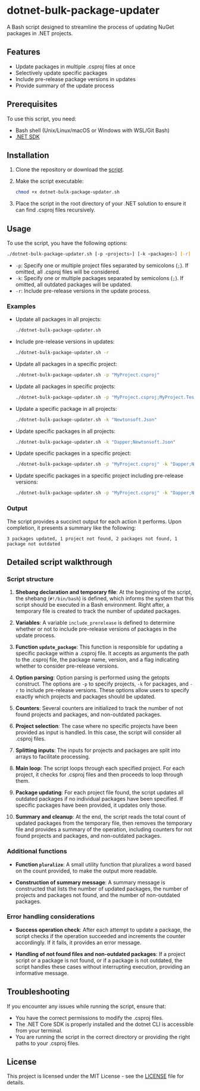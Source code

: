# dotnet-bulk-package-updater

A Bash script designed to streamline the process of updating NuGet packages in .NET projects.

## Features

- Update packages in multiple .csproj files at once
- Selectively update specific packages
- Include pre-release package versions in updates
- Provide summary of the update process

## Prerequisites

To use this script, you need:

- Bash shell (Unix/Linux/macOS or Windows with WSL/Git Bash)
- [.NET SDK](https://dotnet.microsoft.com/en-us/download)

## Installation

1. Clone the repository or download the [script](dotnet-bulk-package-updater.sh).
2. Make the script executable:
   
   ```bash
   chmod +x dotnet-bulk-package-updater.sh
   ```
   
3. Place the script in the root directory of your .NET solution to ensure it can find .csproj files recursively.

## Usage

To use the script, you have the following options:

```bash
./dotnet-bulk-package-updater.sh [-p <projects>] [-k <packages>] [-r]
```

- `-p`: Specify one or multiple project files separated by semicolons (`;`). If omitted, all .csproj files will be considered.
- `-k`: Specify one or multiple packages separated by semicolons (`;`). If omitted, all outdated packages will be updated.
- `-r`: Include pre-release versions in the update process.

### Examples

- Update all packages in all projects:

  ```bash
  ./dotnet-bulk-package-updater.sh
  ```

- Include pre-release versions in updates:

  ```bash
  ./dotnet-bulk-package-updater.sh -r
  ```

- Update all packages in a specific project:

  ```bash
  ./dotnet-bulk-package-updater.sh -p "MyProject.csproj"
  ```
  
- Update all packages in specific projects:

  ```bash
  ./dotnet-bulk-package-updater.sh -p "MyProject.csproj;MyProject.Tests.csproj"
  ```

- Update a specific package in all projects:

  ```bash
  ./dotnet-bulk-package-updater.sh -k "Newtonsoft.Json"
  ```

- Update specific packages in all projects:

  ```bash
  ./dotnet-bulk-package-updater.sh -k "Dapper;Newtonsoft.Json"
  ```

- Update specific packages in a specific project:

  ```bash
  ./dotnet-bulk-package-updater.sh -p "MyProject.csproj" -k "Dapper;Newtonsoft.Json"
  ```

- Update specific packages in a specific project including pre-release versions:

  ```bash
  ./dotnet-bulk-package-updater.sh -p "MyProject.csproj" -k "Dapper;Newtonsoft.Json" -r
  ```

### Output

The script provides a succinct output for each action it performs. Upon completion, it presents a summary like the following:

```text
3 packages updated, 1 project not found, 2 packages not found, 1 package not outdated
```

## Detailed script walkthrough

### Script structure

1. **Shebang declaration and temporary file**: At the beginning of the script, the shebang (`#!/bin/bash`) is defined, which informs the system that this script should be executed in a Bash environment. Right after, a temporary file is created to track the number of updated packages.

2. **Variables**: A variable `include_prerelease` is defined to determine whether or not to include pre-release versions of packages in the update process.

3. **Function `update_package`**: This function is responsible for updating a specific package within a .csproj file. It accepts as arguments the path to the .csproj file, the package name, version, and a flag indicating whether to consider pre-release versions.

4. **Option parsing**: Option parsing is performed using the getopts construct. The options are `-p` to specify projects, `-k` for packages, and `-r` to include pre-release versions. These options allow users to specify exactly which projects and packages should be updated.

5. **Counters**: Several counters are initialized to track the number of not found projects and packages, and non-outdated packages.

6. **Project selection**: The case where no specific projects have been provided as input is handled. In this case, the script will consider all .csproj files.

7. **Splitting inputs**: The inputs for projects and packages are split into arrays to facilitate processing.

8. **Main loop**: The script loops through each specified project. For each project, it checks for .csproj files and then proceeds to loop through them.

9. **Package updating**: For each project file found, the script updates all outdated packages if no individual packages have been specified. If specific packages have been provided, it updates only those.

10. **Summary and cleanup**: At the end, the script reads the total count of updated packages from the temporary file, then removes the temporary file and provides a summary of the operation, including counters for not found projects and packages, and non-outdated packages.

### Additional functions

- **Function `pluralize`**: A small utility function that pluralizes a word based on the count provided, to make the output more readable.

- **Construction of summary message**: A summary message is constructed that lists the number of updated packages, the number of projects and packages not found, and the number of non-outdated packages.

### Error handling considerations

- **Success operation check**: After each attempt to update a package, the script checks if the operation succeeded and increments the counter accordingly. If it fails, it provides an error message.

- **Handling of not found files and non-outdated packages**: If a project script or a package is not found, or if a package is not outdated, the script handles these cases without interrupting execution, providing an informative message.
    
## Troubleshooting

If you encounter any issues while running the script, ensure that:

- You have the correct permissions to modify the .csproj files.
- The .NET Core SDK is properly installed and the dotnet CLI is accessible from your terminal.
- You are running the script in the correct directory or providing the right paths to your .csproj files.

## License

This project is licensed under the MIT License - see the [LICENSE](LICENSE) file for details.
